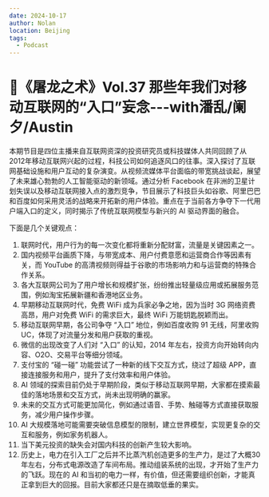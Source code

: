 ```yaml
---
date: 2024-10-17
author: Nolan
location: Beijing
tags:
  - Podcast
---
```


# 📡《屠龙之术》Vol.37 那些年我们对移动互联网的“入口”妄念---with潘乱/阑夕/Austin

本期节目是四位主播来自互联网资深的投资研究员或科技媒体人共同回顾了从2012年移动互联网兴起的过程，科技公司如何追逐风口的往事。深入探讨了互联网基础设施和用户互动的复杂演变。从视频流媒体平台面临的带宽挑战谈起，展望了未来雄心勃勃的人工智能驱动的新领域。通过分析 Facebook 在非洲的卫星计划失误以及移动互联网接入点的激烈竞争，节目展示了科技巨头如谷歌、阿里巴巴和百度如何采用灵活的战略来开拓新的用户体验。重点在于当前各方争夺下一代用户端入口的定义，同时揭示了传统互联网模型与新兴的 AI 驱动界面的融合。
<!--more-->
下面是几个关键观点：
1. 联网时代，用户行为的每一次变化都将重新分配财富，流量是关键因素之一。
2. 国内视频平台画质下降，与带宽成本、用户付费意愿和运营商合作等因素有关，而 YouTube 的高清视频则得益于谷歌的市场影响力和与运营商的特殊合作关系。
3. 各大互联网公司为了用户增长和规模扩张，纷纷推出轻量级应用或拓展服务范围，例如淘宝拓展新疆和香港地区业务。
4. 早期移动互联网时代，免费 WiFi 成为兵家必争之地，因为当时 3G 网络资费高昂，用户对免费 WiFi 的需求巨大，最终 WiFi 万能钥匙脱颖而出。
5. 移动互联网早期，各公司争夺 “入口” 地位，例如百度收购 91 无线，阿里收购 UC，体现了对流量分发和用户获取的重视。
6. 微信的出现改变了人们对 “入口” 的认知，2014 年左右，投资方向开始转向内容、O2O、交易平台等细分领域。
7. 支付宝的 “碰一碰” 功能尝试了一种新的线下交互方式，绕过了超级 APP，直接连接服务和用户，提升了支付效率和用户体验。
8. AI 领域的探索目前仍处于早期阶段，类似于移动互联网早期，大家都在摸索最佳的落地场景和交互方式，尚未出现明确的赢家。
9. 未来的交互方式可能更加简化，例如通过语音、手势、触碰等方式直接获取服务，减少用户操作步骤。
10. AI 大规模落地可能需要突破信息模型的限制，建立世界模型，实现更复杂的交互和服务，例如家务机器人。
11. 当下美元投资的缺失会对国内科技的创新产生较大影响。
12. 历史上，电力在引入工厂之后并不比蒸汽机创造更多的生产力，是过了大概30年左右，分布式电源改造了车间布局。推动组装系统的出现，才开始了生产力的飞跃。现在的 AI 和当初的电力一样，有价值，但还需要组织创新，才能真正拿到巨大的回报。目前大家都还只是在摘取低垂的果实。

